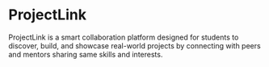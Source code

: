 # ProjectLink
ProjectLink is a smart collaboration platform designed for students to discover, build, and showcase real-world projects by connecting with peers and mentors sharing same skills and interests.
